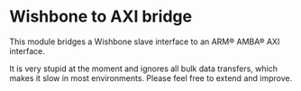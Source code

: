 # Wishbone to AXI bridge

This module bridges a Wishbone slave interface to an ARM® AMBA® AXI
interface.

It is very stupid at the moment and ignores all bulk data transfers,
which makes it slow in most environments. Please feel free to extend
and improve.
